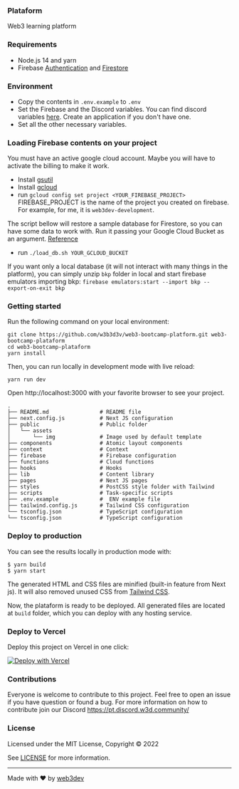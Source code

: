 ### Plataform 

Web3 learning platform 


### Requirements

- Node.js 14 and yarn
- Firebase [Authentication](https://firebase.google.com/docs/auth) and [Firestore](https://firebase.google.com/docs/firestore)

### Environment 
- Copy the contents in `.env.example` to `.env` 
- Set the Firebase and the Discord variables. You can find discord variables [here](https://discord.com/developers/applications). Create an application if you don't have one. 
- Set all the other necessary variables. 

### Loading Firebase contents on your project

You must have an active google cloud account. Maybe you will have to activate the billing to make it work.
- Install [gsutil](https://cloud.google.com/storage/docs/gsutil)
- Install [gcloud](https://cloud.google.com/sdk/gcloud)
- run `gcloud config set project <YOUR_FIREBASE_PROJECT>`
FIREBASE_PROJECT is the name of the project you created on firebase. For example, for me, it is `web3dev-development`.

The script bellow will restore a sample database for Firestore, so you can have some data to work with. 
Run it passing your Google Cloud Bucket as an argument. [Reference](https://cloud.google.com/storage/docs/creating-buckets)
- run `./load_db.sh YOUR_GCLOUD_BUCKET`

If you want only a local database (it will not interact with many things in the platform), you can simply unzip `bkp` folder in local and start firebase emulators importing bkp:
`firebase emulators:start --import bkp --export-on-exit bkp`

### Getting started

Run the following command on your local environment:

```
git clone https://github.com/w3b3d3v/web3-bootcamp-platform.git web3-bootcamp-plataform
cd web3-bootcamp-plataform
yarn install
```

Then, you can run locally in development mode with live reload:

```
yarn run dev
```

Open http://localhost:3000 with your favorite browser to see your project.

```
.
├── README.md                # README file
├── next.config.js           # Next JS configuration
├── public                   # Public folder
│   └── assets
│       └── img              # Image used by default template
├── components               # Atomic layout components
├── context                  # Context 
├── firebase                 # Firebase configuration
├── functions                # Cloud functions
├── hooks                    # Hooks
├── lib                      # Content library
├── pages                    # Next JS pages
├── styles                   # PostCSS style folder with Tailwind
├── scripts                  # Task-specific scripts
├── .env.example             #  ENV example file
├── tailwind.config.js       # Tailwind CSS configuration
└── tsconfig.json            # TypeScript configuration
└── tsconfig.json            # TypeScript configuration
```


### Deploy to production

You can see the results locally in production mode with:

```
$ yarn build
$ yarn start
```

The generated HTML and CSS files are minified (built-in feature from Next js). It will also removed unused CSS from [Tailwind CSS](https://tailwindcss.com).

Now, the plataform is ready to be deployed. All generated files are located at `build` folder, which you can deploy with any hosting service.

### Deploy to Vercel

Deploy this project on Vercel in one click:

[![Deploy with Vercel](https://vercel.com/button)](https://vercel.com/new/clone?repository-url=https://github.com/w3b3d3v/web3-bootcamp-platform)

### Contributions

Everyone is welcome to contribute to this project. Feel free to open an issue if you have question or found a bug.
For more information on how to contribute join our Discord https://pt.discord.w3d.community/

### License

Licensed under the MIT License, Copyright © 2022

See [LICENSE](LICENSE) for more information.

---

Made with ♥ by [web3dev](https://links.w3d.community) 
